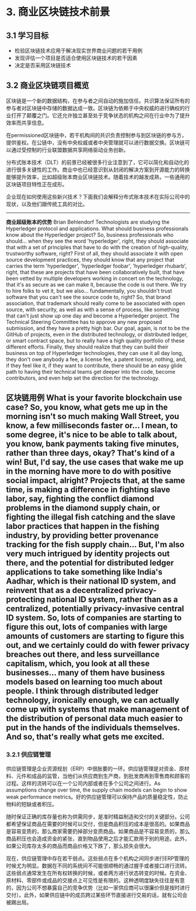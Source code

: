 # 3. 商业区块链技术前景
## 3.1 学习目标
- 检验区块链技术应用于解决现实世界商业问题的若干用例
- 发现评估一个项目是否适合使用区块链技术的若干因素
- 决定是否采用区块链技术

## 3.2 商业区块链项目概览
区块链是一个新的数据结构，在参与者之间自动的施加信任。共识算法保证所有的参与者对区块链中存储的数据达成一致。区块链为依赖于中央权威的进行确权的行业打开了颠覆之门。它还允许独立甚至处于竞争状态的机构之间在行业中为了提升效率而共享信息。

在permissioned区块链中，若干机构间的共识负责控制参与到区块链的参与方，提供鉴权。在公链中，没有中央权威或者中央管理就可以进行数据交换。区块链可以通过受控制的行业联盟数据共享网络驱动业务创新。

分布式账本技术（DLT）的前景已经被很多行业注意到了，它可以简化和自动化的进行很多关键性的工作。商业中也已经意识到从封闭的解决方案到开源能力的转换能够提升效率，比如超级账本商业区块链技术。随着技术的越发成熟，一些通用的区块链项目特性正在成形。

企业现在如何使用这些新兴技术？下面我们会解释分布式账本技术在实际公司中的现状，以及他们跟传统工具的对比。

---
**商业超级账本的优势**
Brian Behlendorf
Technologists are studying the Hyperledger protocol and applications.
What should business professionals know about the Hyperledger project?
So, business professionals who should... when they see the word 'hyperledger', right,
they should associate that with a set of principles that have to do with the creation of high-quality, trustworthy software, right?
First of all, they should associate it with open source development practices,
they should know that any project that carries the term 'hyperledger', 'hyperledger foobar', 'hyperledger rhubarb', right,
that these are projects that have been collaboratively built,
that have been vetted by multiple developers working in concert on the technology,
that it's as secure as we can make it, because the code is out there.
We try to hire folks to vet it, but we also... fundamentally, you shouldn't trust software that you can't see the source code to, right?
So, that brand association, that trademark should really come to be associated with open source, with security, as well as with a sense of process,
like something that can't just show up one day and become a Hyperledger project.
The Technical Steering Committee has to approve any new proposed submission, and they have a pretty high bar.
Our goal, again, is not to be the GitHub of projects, even in the distributed technology, or distributed ledger, or smart contract space,
but to really have a high quality portfolio of these different efforts.
Finally, they should realize that they can build their business on top of Hyperledger technologies,
they can use it all day long, they don't owe anybody a fee, a license fee, a patent license, nothing,
and, if they feel like it, if they want to contribute, there should be an easy glide path to having their technical teams get deeper into the code,
become contributors, and even help set the direction for the technology.

**区块链用例**
What is your favorite blockchain use case?
So, you know, what gets me up in the morning isn't so much making Wall Street, you know, a few milliseconds faster or...
I mean, to some degree, it's nice to be able to talk about, you know, bank payments taking five minutes, rather than three days, okay?
That's kind of a win! But, I'd say, the use cases that wake me up in the morning have more to do with positive social impact, alright?
Projects that, at the same time, is making a difference in fighting slave labor, say, fighting the conflict diamond problems in the diamond supply chain,
or fighting the illegal fish catching and the slave labor practices that happen in the fishing industry, by providing better provenance tracking for the fish supply chain...
But, I'm also very much intrigued by identity projects out there, and the potential for distributed ledger applications to take something like India's Aadhar, which is their national ID system,
and reinvent that as a decentralized privacy-protecting national ID system, rather than as a centralized, potentially privacy-invasive central ID system.
So, lots of companies are starting to figure this out,
lots of companies with large amounts of customers are starting to figure this out,
and we certainly could do with fewer privacy breaches out there, and less surveillance capitalism,
which, you look at all these businesses... many of them have business models based on learning too much about people.
I think through distributed ledger technology, ironically enough,
we can actually come up with systems that make management of the distribution of personal data much easier to put in the hands of the individuals themselves.
And so, that's really what gets me excited.
---

### 3.2.1 供应链管理
供应链管理是企业资源规划（ERP）中很胀要的一环。供应链管理是对资金、原材料、元件和成品的监管，当他们从供应商到生产商，到批发商再到零售商和顾客的过程。这样的流转可以在一个公司内部或者在多个公司之间进行。As assumptions change over time, the supply chain models can begin to show weak performance metrics。好的供应链管理可以保持产品的质量稳定性，防止物料的短缺或者积压。

随时保证正确的库存量也称为供需同步，是准时精益制造和交付的关键部分。公司都希望保证商品在需要的时候可以交付，但是商品积压的成本是很高的。如果商品是容易变质的，那么商家需要扔掉部分变质商品。如果商品是不容易变质的，那么商品积压也会造成资金的紧张，直到物品使用之后才能汇款用于别的用途。此外，如果公司库存太多的商品而商品价格又下跌了，那么损失会很大。

现在，供应链管理中存在若干弱点。这些弱点在多个机构之间同步进行ERP管理的时候尤为明显。数据在不同的系统间不可能很顺畅的通过握手或者接口进行流转。这些弱点通常发生在所有权转换的时候，或者两方进行状态转变的时候。在资金、原材料、零部件或成品的交接点上可见性是有限的。这种透明度缺失往往是有意的，因为公司不想暴露自己的竞争优势（比如一家供应商可以很廉价但是按时进行交付）。此外，如果供应链中的成员跨过某些环节直接进行交易的话，就有公司会被踢出局。


